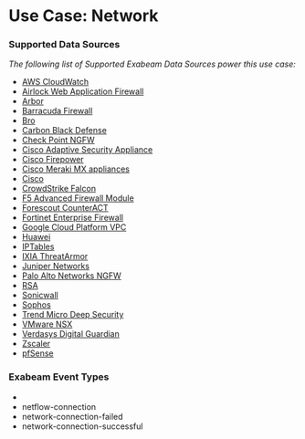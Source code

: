 Use Case: Network
=================

### Supported Data Sources

_The following list of Supported Exabeam Data Sources power this use case:_

* [AWS CloudWatch](datasource_aws_cloudwatch_aws_cloudwatch.md)
* [Airlock Web Application Firewall](datasource_airlock_web_application_firewall_airlock_web_application_firewall.md)
* [Arbor](datasource_arbor_availability_protection_system_arbor.md)
* [Barracuda Firewall](datasource_barracuda_firewall_barracuda_firewall.md)
* [Bro](datasource_bro_bro.md)
* [Carbon Black Defense](datasource_cb_defense_carbon_black_defense.md)
* [Check Point NGFW](datasource_check_point_ngfw_check_point_ngfw.md)
* [Cisco Adaptive Security Appliance](datasource_cisco_adaptive_security_appliance_cisco_adaptive_security_appliance.md)
* [Cisco Firepower](datasource_cisco_firepower_cisco_firepower.md)
* [Cisco Meraki MX appliances](datasource_cisco_meraki_mx_appliances_cisco_meraki_mx_appliances.md)
* [Cisco](datasource_cisco_cisco.md)
* [CrowdStrike Falcon](datasource_crowdstrike_falcon_crowdstrike_falcon.md)
* [F5 Advanced Firewall Module](datasource_f5_advanced_firewall_module_f5_advanced_firewall_module.md)
* [Forescout CounterACT](datasource_forescout_counteract_forescout_counteract.md)
* [Fortinet Enterprise Firewall](datasource_fortinet_enterprise_firewall_fortinet_enterprise_firewall.md)
* [Google Cloud Platform VPC](datasource_google_cloud_platform_vpc_google_cloud_platform_vpc.md)
* [Huawei](datasource_huawei_enterprise_network_firewall_huawei.md)
* [IPTables](datasource_iptables_iptables.md)
* [IXIA ThreatArmor](datasource_ixia_threatarmor_ixia_threatarmor.md)
* [Juniper Networks](datasource_juniper_srx_juniper_networks.md)
* [Palo Alto Networks NGFW](datasource_palo_alto_networks_ngfw_palo_alto_networks_ngfw.md)
* [RSA](datasource_rsa_rsa.md)
* [Sonicwall](datasource_sonicwall_sonicwall.md)
* [Sophos](datasource_sophos_sophos.md)
* [Trend Micro Deep Security](datasource_trend_micro_deep_security_trend_micro_deep_security.md)
* [VMware NSX](datasource_vmware_nsx_vmware_nsx.md)
* [Verdasys Digital Guardian](datasource_verdasys_digital_guardian_verdasys_digital_guardian.md)
* [Zscaler](datasource_zscaler_internet_access_zscaler.md)
* [pfSense](datasource_pfsense_pfsense.md)


### Exabeam Event Types

- 
- netflow-connection
- network-connection-failed
- network-connection-successful

